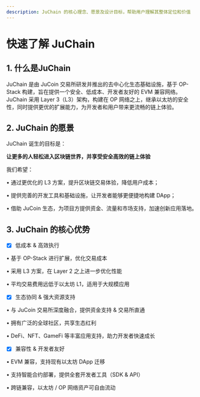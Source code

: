 ```yaml
---
description: JuChain 的核心理念、愿景及设计目标，帮助用户理解其整体定位和价值
---
```


# 快速了解 JuChain

## 1. 什么是JuChain

JuChain 是由 JuCoin 交易所研发并推出的去中心化生态基础设施，基于 OP-Stack 构建，旨在提供一个安全、低成本、开发者友好的 EVM 兼容网络。JuChain 采用 Layer 3（L3）架构，构建在 OP 网络之上，继承以太坊的安全性，同时提供更优的扩展能力，为开发者和用户带来更流畅的链上体验。

## 2. JuChain 的愿景

JuChain 诞生的目标是：

**让更多的人轻松进入区块链世界，并享受安全高效的链上体验**

我们希望：

• 通过更优化的 L3 方案，提升区块链交易体验，降低用户成本；

• 提供完善的开发工具和基础设施，让开发者能够更便捷地构建 DApp；

• 借助 JuCoin 生态，为项目方提供资金、流量和市场支持，加速创新应用落地。

## 3. JuChain 的核心优势

* [x] 低成本 & 高效执行

• 基于 OP-Stack 进行扩展，优化交易成本

• 采用 L3 方案，在 Layer 2 之上进一步优化性能

• 平均交易费用远低于以太坊 L1，适用于大规模应用

* [x] 生态协同 & 强大资源支持

• 与 JuCoin 交易所深度融合，提供资金支持 & 交易所直通

• 拥有广泛的全球社区，共享生态红利

• DeFi、NFT、GameFi 等丰富应用支持，助力开发者快速成长

* [x] 兼容性 & 开发者友好

• EVM 兼容，支持现有以太坊 DApp 迁移

• 支持智能合约部署，提供全套开发者工具（SDK & API）

• 跨链兼容，以太坊 / OP 网络资产可自由流动






